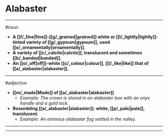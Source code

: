 # Alabaster
---
#noun
- **A [[f/_fine|fine]]-[[g/_grained|grained]] white or [[l/_lightly|lightly]]-tinted variety of [[g/_gypsum|gypsum]], used [[o/_ornamentally|ornamentally]].**
- **A variety of [[c/_calcite|calcite]], translucent and sometimes [[b/_banded|banded]].**
- **An [[o/_off|off]]-white [[c/_colour|colour]], [[l/_like|like]] that of [[a/_alabaster|alabaster]].**
---
#adjective
- **[[m/_made|Made]] of [[a/_alabaster|alabaster]]**
	- _Example: The crown is stored in an alabaster box with an onyx handle and a gold lock._
- **Resembling [[a/_alabaster|alabaster]]: white, [[p/_pale|pale]], translucent.**
	- _Example: An ominous alabaster fog settled in the valley._
---
---
